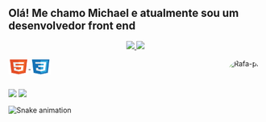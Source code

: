 ## Olá! Me chamo Michael e atualmente sou um desenvolvedor front end
<div align="center">
  <a href="https://github.com/MichaelDu4rte">
  <img height="180em" src="https://github-readme-stats.vercel.app/api?username=MichaelDu4rte&show_icons=true&theme=dark&include_all_commits=true&count_private=true"/>
  <img height="180em" src="https://github-readme-stats.vercel.app/api/top-langs/?username=MichaelDu4rte&layout=compact&langs_count=7&theme=dark"/>
</div>
<div style="display: inline_block"><br>
  
  <img align="center" alt="Rafa-HTML" height="30" width="40" src="https://raw.githubusercontent.com/devicons/devicon/master/icons/html5/html5-original.svg">
  <img align="center" alt="Rafa-CSS" height="30" width="40" src="https://raw.githubusercontent.com/devicons/devicon/master/icons/css3/css3-original.svg">
  <img align="right" alt="Rafa-pic" height="150" style="border-radius:50px;" src="https://giffiles.alphacoders.com/297/2970.gif">
</div>
  
  ##
 
<div> 
  <a href = "mailto:michaelirvineduarte@gmail.com"><img src="https://img.shields.io/badge/-Gmail-%23333?style=for-the-badge&logo=gmail&logoColor=white" target="_blank"></a>
  <a href="https://www.linkedin.com/in/michaeldu4rte/" target="_blank"><img src="https://img.shields.io/badge/-LinkedIn-%230077B5?style=for-the-badge&logo=linkedin&logoColor=white" target="_blank"></a> 
 
  ![Snake animation](https://github.com/rafaballerini/MichaelDu4rte/blob/output/github-contribution-grid-snake.svg)
 
</div>
